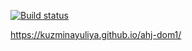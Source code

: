 [![Build status](https://ci.appveyor.com/api/projects/status/5f1oc15fy49juqsl?svg=true)](https://ci.appveyor.com/project/KuzminaYuliya/ahj-dom1)

https://kuzminayuliya.github.io/ahj-dom1/
